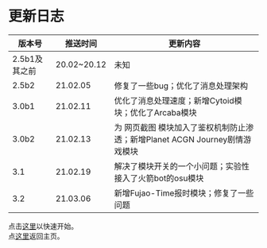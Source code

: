 # 更新日志  

|  版本号   | 推送时间  | 更新内容 |
|  ----  | ----  | ---- |
| 2.5b1及其之前  | 20.02~20.12 | 未知 |
| 2.5b2  | 21.02.05 | 修复了一些bug；优化了消息处理架构 |
| 3.0b1 | 21.02.11 | 优化了消息处理速度；新增Cytoid模块；优化了Arcaba模块 |
| 3.0b2 | 21.02.13 | 为 网页截图 模块加入了鉴权机制防止渗透；新增Planet ACGN Journey剧情游戏模块 |
| 3.1 | 21.02.19 | 解决了模块开关的一个小问题；实验性接入了火箭bot的osu模块 |
| 3.2 | 21.03.06 | 新增Fujao-Time报时模块；修复了一些问题 |

点击[这里](./start.md)以快速开始。  
点[这里](./)返回主页。  
